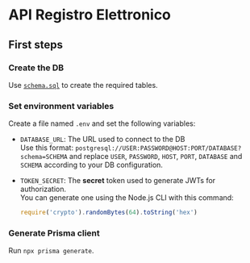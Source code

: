 # API Registro Elettronico

## First steps

### Create the DB
Use [`schema.sql`](schema.sql) to create the required tables.

### Set environment variables
Create a file named `.env` and set the following variables:

- `DATABASE_URL`:
    The URL used to connect to the DB\
    Use this format: `postgresql://USER:PASSWORD@HOST:PORT/DATABASE?schema=SCHEMA`
    and replace `USER`, `PASSWORD`, `HOST`, `PORT`, `DATABASE` and `SCHEMA` according to your DB configuration.

- `TOKEN_SECRET`:
    The **secret** token used to generate JWTs for authorization.\
    You can generate one using the Node.js CLI with this command:
    ```javascript
    require('crypto').randomBytes(64).toString('hex')
    ```

### Generate Prisma client

Run `npx prisma generate`.